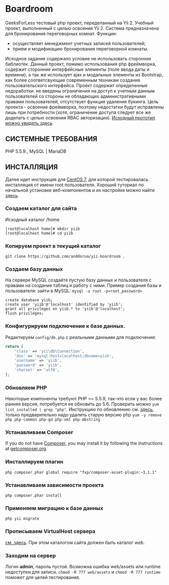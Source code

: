 Boardroom
=========
GeeksForLess тестовый php проект, переделанный на Yii 2. Учебный проект, выполненный с целью освоения Yii 2.
Система предназначена для бронирования переговорных комнат.
Функции:
- осуществляет менеджмент учетных записей пользователей;
- прием и модификацию бронирования переговорной комнаты.

Исходное задание содержало условие не использовать сторонних библиотек. Данный проект, помимо использования php фреймворка, содержит сторонние интерфейсные элементы (поле ввода даты и времени), а так же использует ajax и модальные элементы из Bootstrap, как более соответсвующие современным техникам создания пользовательского интерфейса.
Проект содержит определенные недоработки: не введены ограничения на доступ к учетным данным пользователей со стороны не обладающих административными правами пользователей, отсутствует функция удаления букинга. Цель проекта - освоение фреймворка, поэтому недостатки будут исправлены лишь при потребности (хотя, ограничение доступа следует все же доделать с целью освоения RBAC авторизации).
[Исходный прототип можно увидеть здесь](https://github.com/anddorua/boardroom)


СИСТЕМНЫЕ ТРЕБОВАНИЯ
--------------------

PHP 5.5.9., MySQL | MariaDB


ИНСТАЛЛЯЦИЯ
-----------

Далее идет инструкция для [CentOS 7](https://virtualboxes.org/images/centos/), для которой тестировалась инсталляция от имени root пользователя. Хороший туториал по начальной установке веб-компонентов и их настройке можно найти [здесь](http://i-leon.ru/ustanovka-i-nastrojka-apache-php-mysql-na-centos-pma-i-ftp/).

### Создаем каталог для сайта
Исходный каталог /home
~~~
[root@localhost home]# mkdir yiib
[root@localhost home]# cd yiib
~~~

### Копируем проект в текущий каталог
~~~
git clone https://github.com/anddorua/yii-boardroom .
~~~

### Создаем базу данных
На сервере MySQL создайте пустую базу данных и пользователя с правами на создание таблиц и работу с ними.
    Пример создания базы и пользователя:
    зайти в MySQL: ```mysql -u root -p<root_password>```
~~~
create database yiib;
create user 'yiib'@'localhost' identified by 'yiib';
grant all privileges on yiib.* to 'yiib'@'localhost';
flush privileges;
~~~

### Конфигурируем подключение к базе данных.

   Редактируем `config/db.php` с реальными данными для подключения:

   ```php
   return [
       'class' => 'yii\db\Connection',
       'dsn' => 'mysql:host=localhost;dbname=yiib',
       'username' => 'yiib',
       'password' => 'yiib',
       'charset' => 'utf8',
   ];
   ```

### Обновляем PHP
Некоторые компоненты требуют PHP >= 5.5.9, так-что если у вас более ранняя версия, потребуется ее обновить до 5.6. Проверить можно ```yum list installed | grep "php"```. Инструкцию по обновлению см. [здесь](http://devdocs.magento.com/guides/v2.0/install-gde/prereq/php-centos.html), только предварительно надо удалить старую версию php ```yum -y remove php php-common php-gd php-xml php-mbstring```


### Устанавливаем Composer

If you do not have [Composer](http://getcomposer.org/), you may install it by following the instructions
at [getcomposer.org](http://getcomposer.org/doc/00-intro.md#installation-nix).

### Инсталлируем плагин
~~~
php composer.phar global require "fxp/composer-asset-plugin:~1.1.1"
~~~

### Устанавливаем зависимости проекта
~~~
php composer.phar install
~~~

### Применяем миграцию к базе данных
~~~
php yii migrate
~~~

### Прописываем VirtualHost сервера
[см. здесь](http://i-leon.ru/ustanovka-i-nastrojka-apache-php-mysql-na-centos-pma-i-ftp/). При этом каталогом сайта должен быть каталог _web_.

### Заходим на сервер
Логин __admin__, пароль пустой. Возможна ошибка web/assets или runtime недоступен для записи. ```chmod -R 777 web/assets``` и ```chmod -R 777 runtime``` поможет для целей тестирования.



